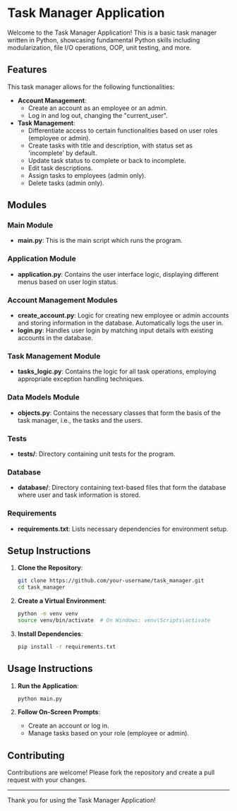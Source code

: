 # Task Manager Application

Welcome to the Task Manager Application! This is a basic task manager written in Python, showcasing fundamental Python skills including modularization, file I/O operations, OOP, unit testing, and more.

## Features

This task manager allows for the following functionalities:
- **Account Management**:
  - Create an account as an employee or an admin.
  - Log in and log out, changing the "current_user".
- **Task Management**:
  - Differentiate access to certain functionalities based on user roles (employee or admin).
  - Create tasks with title and description, with status set as 'incomplete' by default.
  - Update task status to complete or back to incomplete.
  - Edit task descriptions.
  - Assign tasks to employees (admin only).
  - Delete tasks (admin only).

## Modules

### Main Module
- **main.py**: This is the main script which runs the program.

### Application Module
- **application.py**: Contains the user interface logic, displaying different menus based on user login status.

### Account Management Modules
- **create_account.py**: Logic for creating new employee or admin accounts and storing information in the database. Automatically logs the user in.
- **login.py**: Handles user login by matching input details with existing accounts in the database.

### Task Management Module
- **tasks_logic.py**: Contains the logic for all task operations, employing appropriate exception handling techniques.

### Data Models Module
- **objects.py**: Contains the necessary classes that form the basis of the task manager, i.e., the tasks and the users.

### Tests
- **tests/**: Directory containing unit tests for the program.

### Database
- **database/**: Directory containing text-based files that form the database where user and task information is stored.

### Requirements
- **requirements.txt**: Lists necessary dependencies for environment setup.

## Setup Instructions

1. **Clone the Repository**:
    ```sh
    git clone https://github.com/your-username/task_manager.git
    cd task_manager
    ```

2. **Create a Virtual Environment**:
    ```sh
    python -m venv venv
    source venv/bin/activate  # On Windows: venv\Scripts\activate
    ```

3. **Install Dependencies**:
    ```sh
    pip install -r requirements.txt
    ```

## Usage Instructions

1. **Run the Application**:
    ```sh
    python main.py
    ```

2. **Follow On-Screen Prompts**:
    - Create an account or log in.
    - Manage tasks based on your role (employee or admin).

## Contributing

Contributions are welcome! Please fork the repository and create a pull request with your changes.

---

Thank you for using the Task Manager Application!
